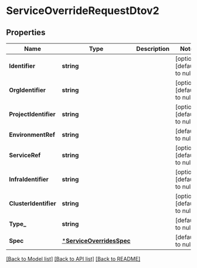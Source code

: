 # ServiceOverrideRequestDtov2

## Properties
Name | Type | Description | Notes
------------ | ------------- | ------------- | -------------
**Identifier** | **string** |  | [optional] [default to null]
**OrgIdentifier** | **string** |  | [optional] [default to null]
**ProjectIdentifier** | **string** |  | [optional] [default to null]
**EnvironmentRef** | **string** |  | [default to null]
**ServiceRef** | **string** |  | [optional] [default to null]
**InfraIdentifier** | **string** |  | [optional] [default to null]
**ClusterIdentifier** | **string** |  | [optional] [default to null]
**Type_** | **string** |  | [default to null]
**Spec** | [***ServiceOverridesSpec**](ServiceOverridesSpec.md) |  | [default to null]

[[Back to Model list]](../README.md#documentation-for-models) [[Back to API list]](../README.md#documentation-for-api-endpoints) [[Back to README]](../README.md)

